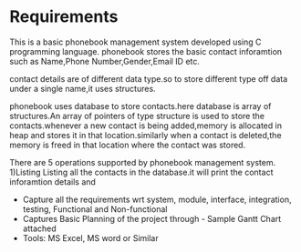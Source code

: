 # Requirements

This is a basic phonebook management system developed using C programming language.
phonebook stores the basic contact inforamtion such as Name,Phone Number,Gender,Email ID etc.

contact details are of different data type.so to store different type off data under a single name,it uses structures.

phonebook uses database to store contacts.here database is array of structures.An array of pointers of type structure is used to store the contacts.whenever a new contact is being added,memory is allocated in heap and stores it in that location.similarly when a contact is deleted,the memory is freed in that location where the contact was stored.

There are 5 operations supported by phonebook management system.
1)Listing
   Listing all the contacts in the database.it will print the contact inforamtion details and 
*	Capture all the requirements wrt system, module, interface, integration, testing, Functional and Non-functional
*	Captures Basic Planning of the project through - Sample Gantt Chart attached
*	Tools: MS Excel, MS word or Similar
